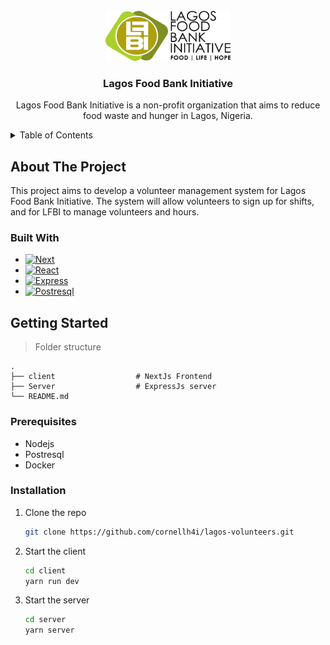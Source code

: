 <!-- PROJECT LOGO -->
<br />
<div align="center">
  <a href="https://github.com/github_username/repo_name">
    <img src="/lfbi_logo.png" alt="Logo" width="200" height="80">
  </a>

<h3 align="center">Lagos Food Bank Initiative</h3>

  <p align="center">
    Lagos Food Bank Initiative is a non-profit organization that aims to reduce food waste and hunger in Lagos, Nigeria.
    <br />    
  </p>
</div>



<!-- TABLE OF CONTENTS -->
<details>
  <summary>Table of Contents</summary>
  <ol>
    <li>
      <a href="#about-the-project">About The Project</a>
      <ul>
        <li><a href="#built-with">Built With</a></li>
      </ul>
    </li>
    <li>
      <a href="#getting-started">Getting Started</a>
      <ul>
        <li><a href="#prerequisites">Prerequisites</a></li>
        <li><a href="#installation">Installation</a></li>
      </ul>
    </li>
  </ol>
</details>



<!-- ABOUT THE PROJECT -->
## About The Project
This project aims to develop a volunteer management system for Lagos Food Bank Initiative. The system will allow volunteers to sign up for shifts, and for LFBI to manage volunteers and hours. 

### Built With

* [![Next][Next.js]][Next-url]
* [![React][React.js]][React-url]
* [![Express][Express.js]][Express-url]
* [![Postresql][Prisma.io]][Prisma-url]

<!-- GETTING STARTED -->
## Getting Started


> Folder structure 

    .
    ├── client                  # NextJs Frontend
    ├── Server                  # ExpressJs server
    └── README.md

### Prerequisites
* Nodejs
* Postresql
* Docker

### Installation

1. Clone the repo
   ```sh
   git clone https://github.com/cornellh4i/lagos-volunteers.git
   ```
2. Start the client
   ```sh
   cd client
   yarn run dev
   ```
3. Start the server
   ```sh
   cd server
   yarn server
   ```


<!-- MARKDOWN LINKS & IMAGES -->
<!-- https://www.markdownguide.org/basic-syntax/#reference-style-links -->
[Next.js]: https://img.shields.io/badge/next.js-000000?style=for-the-badge&logo=nextdotjs&logoColor=white
[Next-url]: https://nextjs.org/
[React.js]: https://img.shields.io/badge/React-20232A?style=for-the-badge&logo=react&logoColor=61DAFB
[React-url]: https://reactjs.org/
[Prisma.io]: https://img.shields.io/badge/Prisma-3982CE?style=for-the-badge&logo=Prisma&logoColor=white
[Express.js]: https://img.shields.io/badge/express.js-%23404d59.svg?style=for-the-badge&logo=express&logoColor=%2361DAFB
[Express-url]: https://expressjs.com/
[Prisma-url]: https://www.prisma.io/


